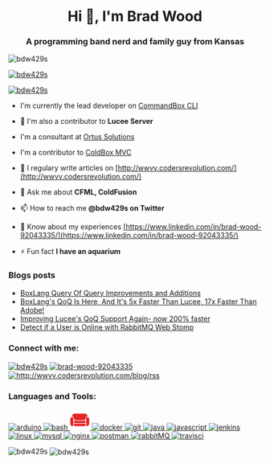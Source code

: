 <h1 align="center">Hi 👋, I'm Brad Wood</h1> 
<h3 align="center">A programming band nerd and family guy from Kansas</h3> 

<p align="left"> <img src="https://komarev.com/ghpvc/?username=bdw429s&label=Profile%20views&color=0e75b6&style=flat" alt="bdw429s" /> </p>

<p align="left"> <a href="https://github.com/ryo-ma/github-profile-trophy"><img src="https://github-profile-trophy.vercel.app/?username=bdw429s" alt="bdw429s" /></a> </p>

<p align="left"> <a href="https://twitter.com/bdw429s" target="blank"><img src="https://img.shields.io/twitter/follow/bdw429s?logo=twitter&style=for-the-badge" alt="bdw429s" /></a> </p>

- I'm currently the lead developer on [CommandBox CLI](https://commandbox.ortusbooks.com/) 

- 🌱 I'm also a contributor to **Lucee Server**

- I'm a consultant at [Ortus Solutions](https://www.ortussolutions.com/)

- I'm a contributor to [ColdBox MVC](https://coldbox.ortusbooks.com/)

- 📝 I regulary write articles on [http://wwvv.codersrevolution.com/](http://wwvv.codersrevolution.com/)

- 💬 Ask me about **CFML, ColdFusion**

- 📫 How to reach me **@bdw429s on Twitter**

- 📄 Know about my experiences [https://www.linkedin.com/in/brad-wood-92043335/](https://www.linkedin.com/in/brad-wood-92043335/)

- ⚡ Fun fact **I have an aquarium** 

### Blogs posts
<!-- BLOG-POST-LIST:START -->
- [BoxLang Query Of Query Improvements and Additions](https://www.codersrevolution.com/blog/boxlang-query-of-query-improvements-and-additions)
- [BoxLang&#39;s QoQ Is Here, And It&#39;s 5x Faster Than Lucee, 17x Faster Than Adobe!](https://www.codersrevolution.com/blog/boxlangs-qoq-is-here-and-its-5x-faster-than-lucee-17x-faster-than-adobe)
- [Improving Lucee&#39;s QoQ Support Again- now 200% faster](https://www.codersrevolution.com/blog/improving-lucees-qoq-support-again-now-200-faster)
- [Detect if a User is Online with RabbitMQ Web Stomp](https://www.codersrevolution.com/blog/detect-if-a-user-is-online-with-rabbitmq-web-stomp)
<!-- BLOG-POST-LIST:END -->

<h3 align="left">Connect with me: </h3>
<p align="left">
<a href="https://twitter.com/bdw429s" target="blank"><img align="center" src="https://cdn.jsdelivr.net/npm/simple-icons@3.0.1/icons/twitter.svg" alt="bdw429s" height="30" width="40" /></a>
<a href="https://linkedin.com/in/brad-wood-92043335" target="blank"><img align="center" src="https://cdn.jsdelivr.net/npm/simple-icons@3.0.1/icons/linkedin.svg" alt="brad-wood-92043335" height="30" width="40" /></a>
<a href="/http://wwvv.codersrevolution.com/blog/rss" target="blank"><img align="center" src="https://cdn.jsdelivr.net/npm/simple-icons@3.0.1/icons/rss.svg" alt="http://wwvv.codersrevolution.com/blog/rss" height="30" width="40" /></a>
</p>

<h3 align="left">Languages and Tools:</h3>
<p align="left"> <a href="https://www.arduino.cc/" target="_blank"> <img src="https://cdn.worldvectorlogo.com/logos/arduino-1.svg" alt="arduino" width="40" height="40"/> </a> <a href="https://www.gnu.org/software/bash/" target="_blank"> <img src="https://www.vectorlogo.zone/logos/gnu_bash/gnu_bash-icon.svg" alt="bash" width="40" height="40"/> </a> <a href="https://couchdb.apache.org/" target="_blank"> <img src="https://raw.githubusercontent.com/devicons/devicon/0d6c64dbbf311879f7d563bfc3ccf559f9ed111c/icons/couchdb/couchdb-original.svg" alt="couchdb" width="40" height="40"/> </a> <a href="https://www.docker.com/" target="_blank"> <img src="https://devicons.github.io/devicon/devicon.git/icons/docker/docker-original-wordmark.svg" alt="docker" width="40" height="40"/> </a> <a href="https://git-scm.com/" target="_blank"> <img src="https://www.vectorlogo.zone/logos/git-scm/git-scm-icon.svg" alt="git" width="40" height="40"/> </a> <a href="https://www.java.com" target="_blank"> <img src="https://devicons.github.io/devicon/devicon.git/icons/java/java-original-wordmark.svg" alt="java" width="40" height="40"/> </a> <a href="https://developer.mozilla.org/en-US/docs/Web/JavaScript" target="_blank"> <img src="https://devicons.github.io/devicon/devicon.git/icons/javascript/javascript-original.svg" alt="javascript" width="40" height="40"/> </a> <a href="https://www.jenkins.io" target="_blank"> <img src="https://www.vectorlogo.zone/logos/jenkins/jenkins-icon.svg" alt="jenkins" width="40" height="40"/> </a> <a href="https://www.linux.org/" target="_blank"> <img src="https://devicons.github.io/devicon/devicon.git/icons/linux/linux-original.svg" alt="linux" width="40" height="40"/> </a> <a href="https://www.mysql.com/" target="_blank"> <img src="https://devicons.github.io/devicon/devicon.git/icons/mysql/mysql-original-wordmark.svg" alt="mysql" width="40" height="40"/> </a> <a href="https://www.nginx.com" target="_blank"> <img src="https://devicons.github.io/devicon/devicon.git/icons/nginx/nginx-original.svg" alt="nginx" width="40" height="40"/> </a> <a href="https://postman.com" target="_blank"> <img src="https://www.vectorlogo.zone/logos/getpostman/getpostman-icon.svg" alt="postman" width="40" height="40"/> </a> <a href="https://www.rabbitmq.com" target="_blank"> <img src="https://www.vectorlogo.zone/logos/rabbitmq/rabbitmq-icon.svg" alt="rabbitMQ" width="40" height="40"/> </a> <a href="https://travis-ci.org" target="_blank"> <img src="https://www.vectorlogo.zone/logos/travis-ci/travis-ci-icon.svg" alt="travisci" width="40" height="40"/> </a> </p>

<p><img align="left" src="https://github-readme-stats.vercel.app/api/top-langs?username=bdw429s&show_icons=true&locale=en&layout=compact" alt="bdw429s" /></p>

<p>&nbsp;<img align="center" src="https://github-readme-stats.vercel.app/api?username=bdw429s&show_icons=true&locale=en" alt="bdw429s" /></p>
